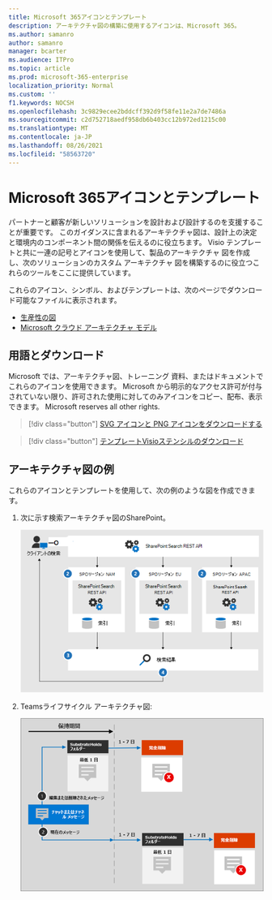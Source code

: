 ```yaml
---
title: Microsoft 365アイコンとテンプレート
description: アーキテクチャ図の構築に使用するアイコンは、Microsoft 365。
ms.author: samanro
author: samanro
manager: bcarter
ms.audience: ITPro
ms.topic: article
ms.prod: microsoft-365-enterprise
localization_priority: Normal
ms.custom: ''
f1.keywords: NOCSH
ms.openlocfilehash: 3c9829ecee2bddcff392d9f58fe11e2a7de7486a
ms.sourcegitcommit: c2d752718aedf958db6b403cc12b972ed1215c00
ms.translationtype: MT
ms.contentlocale: ja-JP
ms.lasthandoff: 08/26/2021
ms.locfileid: "58563720"
---
```

# <a name="microsoft-365-architecture-icons-and-templates"></a>Microsoft 365アイコンとテンプレート

パートナーと顧客が新しいソリューションを設計および設計するのを支援することが重要です。 このガイダンスに含まれるアーキテクチャ図は、設計上の決定と環境内のコンポーネント間の関係を伝えるのに役立ちます。 Visio テンプレートと共に一連の記号とアイコンを使用して、製品のアーキテクチャ 図を作成し、次のソリューションのカスタム アーキテクチャ 図を構築するのに役立つこれらのツールをここに提供しています。

これらのアイコン、シンボル、およびテンプレートは、次のページでダウンロード可能なファイルに表示されます。

- [生産性の図](productivity-illustrations.md)
- [Microsoft クラウド アーキテクチャ モデル](cloud-architecture-models.md)

## <a name="terms-and-download"></a>用語とダウンロード

Microsoft では、アーキテクチャ図、トレーニング 資料、またはドキュメントでこれらのアイコンを使用できます。 Microsoft から明示的なアクセス許可が付与されていない限り、許可された使用に対してのみアイコンをコピー、配布、表示できます。 Microsoft reserves all other rights.


 > [!div class="button"]
 > [SVG アイコンと PNG アイコンをダウンロードする](https://go.microsoft.com/fwlink/?linkid=869455)

 > [!div class="button"]
 > [テンプレートVisioステンシルのダウンロード](https://go.microsoft.com/fwlink/?linkid=2056186)

## <a name="example-architecture-diagrams"></a>アーキテクチャ図の例

これらのアイコンとテンプレートを使用して、次の例のような図を作成できます。

1. 次に示す検索アーキテクチャ図のSharePoint。

    ![ユーザーの検索アーキテクチャのSharePoint。](../media/configure-search-for-multi-geo-image1-1.png)

2. Teamsライフサイクル アーキテクチャ図:

    ![Teams保持ライフサイクル。](../media/TeamsRetentionLifecycle.png)
